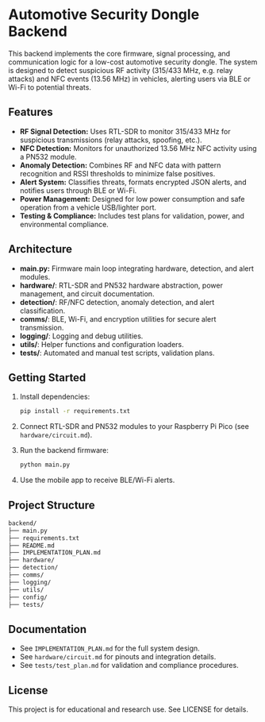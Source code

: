 # Automotive Security Dongle Backend

This backend implements the core firmware, signal processing, and communication logic for a low-cost automotive security dongle. The system is designed to detect suspicious RF activity (315/433 MHz, e.g. relay attacks) and NFC events (13.56 MHz) in vehicles, alerting users via BLE or Wi-Fi to potential threats.

## Features

- **RF Signal Detection:** Uses RTL-SDR to monitor 315/433 MHz for suspicious transmissions (relay attacks, spoofing, etc.).
- **NFC Detection:** Monitors for unauthorized 13.56 MHz NFC activity using a PN532 module.
- **Anomaly Detection:** Combines RF and NFC data with pattern recognition and RSSI thresholds to minimize false positives.
- **Alert System:** Classifies threats, formats encrypted JSON alerts, and notifies users through BLE or Wi-Fi.
- **Power Management:** Designed for low power consumption and safe operation from a vehicle USB/lighter port.
- **Testing & Compliance:** Includes test plans for validation, power, and environmental compliance.

## Architecture

- **main.py:** Firmware main loop integrating hardware, detection, and alert modules.
- **hardware/**: RTL-SDR and PN532 hardware abstraction, power management, and circuit documentation.
- **detection/**: RF/NFC detection, anomaly detection, and alert classification.
- **comms/**: BLE, Wi-Fi, and encryption utilities for secure alert transmission.
- **logging/**: Logging and debug utilities.
- **utils/**: Helper functions and configuration loaders.
- **tests/**: Automated and manual test scripts, validation plans.

## Getting Started

1. Install dependencies:

   ```sh
   pip install -r requirements.txt
   ```

2. Connect RTL-SDR and PN532 modules to your Raspberry Pi Pico (see `hardware/circuit.md`).
3. Run the backend firmware:

   ```sh
   python main.py
   ```

4. Use the mobile app to receive BLE/Wi-Fi alerts.

## Project Structure

```sh
backend/
├── main.py
├── requirements.txt
├── README.md
├── IMPLEMENTATION_PLAN.md
├── hardware/
├── detection/
├── comms/
├── logging/
├── utils/
├── config/
├── tests/
```

## Documentation

- See `IMPLEMENTATION_PLAN.md` for the full system design.
- See `hardware/circuit.md` for pinouts and integration details.
- See `tests/test_plan.md` for validation and compliance procedures.

## License

This project is for educational and research use. See LICENSE for details.
